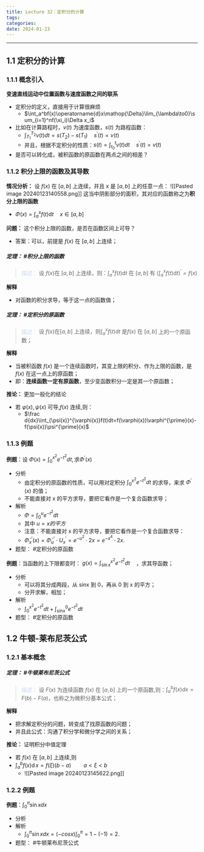 ```yaml
---
title: Lecture 32：定积分的计算
tags: 
categories: 
date: 2024-01-23
---
```

---
## 1.1 定积分的计算
### 1.1.1 概念引入
**变速直线运动中位置函数与速度函数之间的联系**
+ 定积分的定义，直接用于计算很麻烦
	+ $\int_a^bf(x)\operatorname{d}x\mathop{\Delta}\lim_{\lambda\to0}\sum_{i=1}^nf(\xi_i)\Delta x_i$
+ 比如在计算路程时，$v(t)$ 为速度函数，$s(t)$ 为路程函数：
	+ $\int_{T_1}^{T_2}\nu(t)dt=s(T_2)-s(T_1)\quad s^{\prime}(t)=\nu(t)$
	+ 并且，根据不定积分的性质：$s(t)=\int_{t_0}^tv(t)dt\quad s^{\prime}(t)=v(t)$
+ 是否可以转化成，被积函数的原函数在两点之间的相差？

### 1.1.2 积分上限的函数及其导数
**情况分析：** 设 $f(x)$ 在 $[a,b]$ 上连续，并且 x 是 $[a,b]$ 上的任意一点：
![[Pasted image 20240123140558.png]]
这当中阴影部分的面积，其对应的函数称之为**积分上限的函数**
+ $\Phi(x)=\int_a^xf(t)\mathrm{d}t\quad x\in[a,b]$

**问题：** 这个积分上限的函数，是否在函数区间上可导？
+ 答案：可以，前提是 $f(x)$ 在 $[a,b]$ 上连续；

##### **定理**： #积分上限的函数
> <font color="#8db3e2"><font color="#c6d9f0">描述：</font></font> $\text{设 }f(x)\text{在 }[a,b]\text{ 上连续，则：}\int_a^xf(t)\mathrm{d}t\text{ 在 }[a,b]$ 有 
>     $(\int_a^xf(t)\mathrm{d}t)^{\prime}=f(x)$

**解释**
+ 对函数的积分求导，等于这一点的函数值；

##### **定理**： #定积分的原函数
> <font color="#8db3e2"><font color="#c6d9f0">描述：</font></font> $\text{设 }f(\mathrm{x})\text{在}\left[a,b\right]\text{ 上连续，则}\int_a^xf(t)\mathrm{d}t\text{ 是}f(\mathrm{x})\text{ 在 }\left[a,b\right]$ 上的一个原函数；

**解释**
+ 当被积函数 $f(x)$ 是一个连续函数时，其变上限的积分、作为上限的函数，是 $f(x)$ 在这一点上的原函数；
+ 即：**连续函数一定有原函数**，至少变函数积分一定是其一个原函数；

**推论：** 更加一般化的结论
+ $\text{若 }\varphi(x),\psi(x)\text{ 可导,}f(x)\text{ 连续,则}$：
	+ $\frac d{dx}\int_{\psi(x)}^{\varphi(x)}f(t)dt=f(\varphi(x))\varphi^{\prime}(x)-f(\psi(x))\psi^{\prime}(x)$
### 1.1.3 例题
**例题**：$\text{设 }\Phi(x)=\int_{0}^{x^{2}}e^{-t^{2}}dt,\text{求}\Phi^{\prime}(x)$
+ 分析
	+ 由定积分的原函数的性质，可以用对定积分 $\int_{0}^{x^{2}}e^{-t^{2}}dt$ 的求导，来求 $\Phi^{\prime}(x)$ 的值；
	+ 不能直接对 x 的平方求导，要把它看作是一个复合函数求导；
+ 解析
	+ $\Phi=\int_{0}^{u}e^{-t^{2}}dt$
	+ 其中 $u=x的平方$
	+ 注意：不能直接对 x 的平方求导，要把它看作是一个复合函数求导：
	+ $\bar{\Phi}_{x}^{\prime}(x)=\bar{\Phi}_{u}^{\prime}\cdot U_{x}^{\prime}=e^{-u^2}\cdot2x=e^{-x^4}\cdot2x.$
+ 题型： #定积分的原函数 

**例题**：当函数的上下限都变时： $g(x)=\int_{\sin x}^{x^2}e^{-t^2}dt\quad$，求其导函数；
+ 分析
	+ 可以将其分成两段，从 sinx 到 0，再从 0 到 x 的平方；
	+ 分开求解，相加；
+ 解析
	+ ${\int_0^{x^2}e^{-t^2}dt+\int_{sinx}^0e^{-t^2}dt}$
+ 题型： #定积分的原函数

## 1.2 牛顿-莱布尼茨公式
### 1.2.1 基本概念
##### **定理**： #牛顿莱布尼茨公式
> <font color="#8db3e2"><font color="#c6d9f0">描述：</font></font> $\text{设 }F(x)\text{ 为连续函数 }f(x)$ $\text{在 }[a,b]\text{ 上的一个原函数,则}$：$\int_{a}^{b}f(x)dx=F(b)-F(a)$，也称之为微积分基本公式；

**解释**
+ 把求解定积分的问题，转变成了找原函数的问题；
+ 并且此公式：沟通了积分学和微分学之间的关系；
 
**推论：** 证明积分中值定理
+ $\text{若 }f(x)\text{ 在 }[a,b]\text{ 上连续,则}$
+ $\int_a^bf(x)\operatorname{d}x=f(\xi)(b-a)\quad\quad a<\xi<b$
	+ ![[Pasted image 20240123145622.png]]

### 1.2.2 例题
**例题**：$\int_{0}^{\pi}\sin xdx$
+ 分析
+ 解析
	+ $\int_{0}^{\pi}\sin xdx=\left(-cosx\right)\int_{0}^{\pi}=1-(-1)=2.$
+ 题型： #牛顿莱布尼茨公式 

